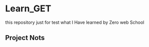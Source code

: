 # Learn_GET
this repository just for test what I Have learned by Zero web School  


  ## Project Nots 
